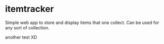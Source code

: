 # itemtracker
Simple web app to store and display items that one collect. Can be used for any sort of collection.

another test XD
